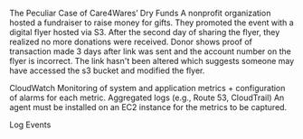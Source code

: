 The Peculiar Case of Care4Wares’ Dry Funds
	A nonprofit organization hosted a fundraiser to raise money for gifts.
	 They promoted the event with a digital flyer hosted via S3. 
	 After the second day of sharing the flyer, they realized no more donations were received. 
	Donor shows proof of transaction made 3 days after link was sent and the account number on the flyer is incorrect. 
	The link hasn't been altered which suggests someone may have accessed the s3 bucket and modified the flyer. 

CloudWatch
	Monitoring of system and application metrics + configuration of alarms for each metric. 
	Aggregated logs (e.g., Route 53, CloudTrail)
	An agent must be installed on an EC2 instance for the metrics to be captured. 

Log Events

